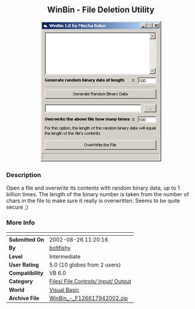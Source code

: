 ﻿<div align="center">

## WinBin \- File Deletion Utility

<img src="PIC2002820733534891.gif">
</div>

### Description

Open a file and overwrite its contents with random binary data, up to 1 billion times. The length of the binary number is taken from the number of chars in the file to make sure it really is overwritten. Seems to be quite secure ;)
 
### More Info
 


<span>             |<span>
---                |---
**Submitted On**   |2002-08-26 11:20:16
**By**             |[boltfishy](https://github.com/Planet-Source-Code/PSCIndex/blob/master/ByAuthor/boltfishy.md)
**Level**          |Intermediate
**User Rating**    |5.0 (10 globes from 2 users)
**Compatibility**  |VB 6\.0
**Category**       |[Files/ File Controls/ Input/ Output](https://github.com/Planet-Source-Code/PSCIndex/blob/master/ByCategory/files-file-controls-input-output__1-3.md)
**World**          |[Visual Basic](https://github.com/Planet-Source-Code/PSCIndex/blob/master/ByWorld/visual-basic.md)
**Archive File**   |[WinBin\_\-\_F126617942002\.zip](https://github.com/Planet-Source-Code/boltfishy-winbin-file-deletion-utility__1-38120/archive/master.zip)








